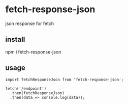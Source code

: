 # fetch-response-json
json response for fetch

## install
npm i fetch-response-json

## usage
    import fetchResponseJson from 'fetch-response-json';

    fetch('/endpoint')
      .then(fetchResponseJson)
      .then(data => console.log(data));
